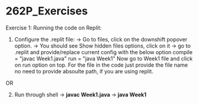 # 262P_Exercises

Exercise 1:
Running the code on Replit:

1. Configure the .replit file:
-> Go to files, click on the downshift popover option.
-> You should see Show hidden files options, click on it
-> go to .replit and provide/replace current config with the below option
compile = "javac Week1.java"
run = "java Week1"
Now go to Week1 file and click on run option on top.
For the file in the code just provide the file name no need to provide absoulte path, if you are using replit.

OR 

2. Run through shell
-> <b> javac Week1.java </b>
-> <b> java Week1 </b>
